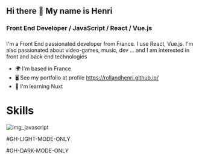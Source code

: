 ## Hi there 👋 My name is Henri
### Front End Developer / JavaScript / React / Vue.js

###
I'm a Front End passionated developer from France. I use React, Vue.js. I'm also passionated about video-games, music, dev ... and I am interested in front and back end technologies

- 🌍  I'm based in France
- 🖥️  See my portfolio at profile https://rollandhenri.github.io/
- 🧠  I'm learning Nuxt


# Skills 

![img_javascript](<img src="https://cdn.jsdelivr.net/gh/devicons/devicon@latest/icons/threedsmax/threedsmax-original.svg" />)


#GH-LIGHT-MODE-ONLY

#GH-DARK-MODE-ONLY
